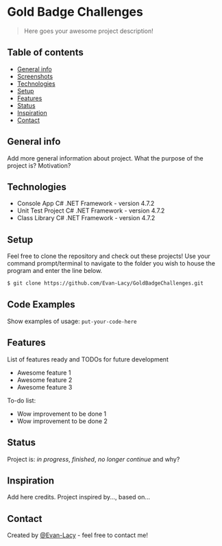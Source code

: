 # Gold Badge Challenges
> Here goes your awesome project description!

## Table of contents
* [General info](#general-info)
* [Screenshots](#screenshots)
* [Technologies](#technologies)
* [Setup](#setup)
* [Features](#features)
* [Status](#status)
* [Inspiration](#inspiration)
* [Contact](#contact)

## General info
Add more general information about project. What the purpose of the project is? Motivation?

## Technologies
* Console App C# .NET Framework - version 4.7.2
* Unit Test Project C# .NET Framework - version 4.7.2
* Class Library C# .NET Framework - version 4.7.2

## Setup
Feel free to clone the repository and check out these projects! Use your command prompt/terminal to navigate to the folder you wish to house the program and enter the line below.
```bash
$ git clone https://github.com/Evan-Lacy/GoldBadgeChallenges.git
```

## Code Examples
Show examples of usage:
`put-your-code-here`

## Features
List of features ready and TODOs for future development
* Awesome feature 1
* Awesome feature 2
* Awesome feature 3

To-do list:
* Wow improvement to be done 1
* Wow improvement to be done 2

## Status
Project is: _in progress_, _finished_, _no longer continue_ and why?

## Inspiration
Add here credits. Project inspired by..., based on...

## Contact
Created by [@Evan-Lacy](https://evan-lacy.github.io/Evan-Lacy/) - feel free to contact me!
